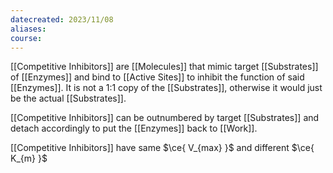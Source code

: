 ```yaml
---
datecreated: 2023/11/08
aliases: 
course:
---
```

[[Competitive Inhibitors]] are [[Molecules]] that mimic target [[Substrates]] of [[Enzymes]] and bind to [[Active Sites]] to inhibit the function of said [[Enzymes]]. It is not a 1:1 copy of the [[Substrates]], otherwise it would just be the actual [[Substrates]].

[[Competitive Inhibitors]] can be outnumbered by target [[Substrates]] and detach accordingly to put the [[Enzymes]] back to [[Work]].

[[Competitive Inhibitors]] have same $\ce{ V_{max} }$ and different $\ce{ K_{m} }$
